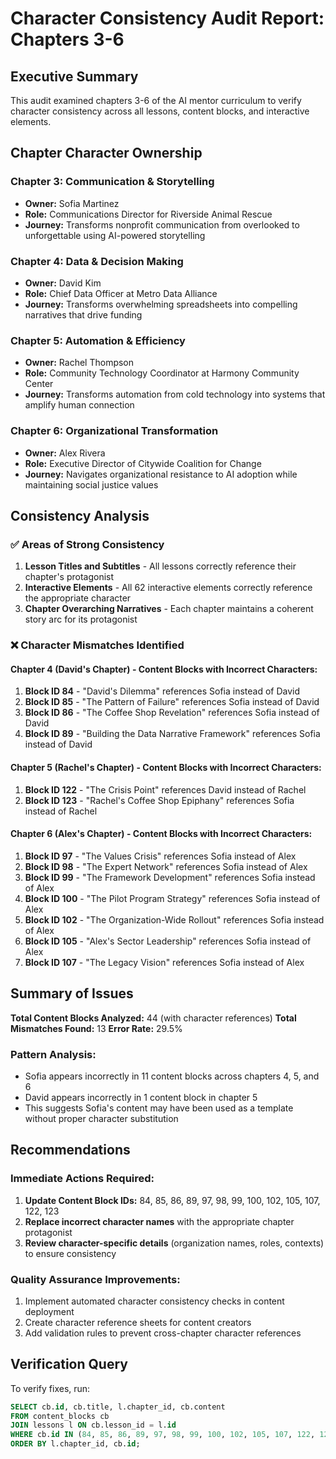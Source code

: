 # Character Consistency Audit Report: Chapters 3-6

## Executive Summary
This audit examined chapters 3-6 of the AI mentor curriculum to verify character consistency across all lessons, content blocks, and interactive elements.

## Chapter Character Ownership

### Chapter 3: Communication & Storytelling
- **Owner:** Sofia Martinez
- **Role:** Communications Director for Riverside Animal Rescue
- **Journey:** Transforms nonprofit communication from overlooked to unforgettable using AI-powered storytelling

### Chapter 4: Data & Decision Making  
- **Owner:** David Kim
- **Role:** Chief Data Officer at Metro Data Alliance
- **Journey:** Transforms overwhelming spreadsheets into compelling narratives that drive funding

### Chapter 5: Automation & Efficiency
- **Owner:** Rachel Thompson
- **Role:** Community Technology Coordinator at Harmony Community Center
- **Journey:** Transforms automation from cold technology into systems that amplify human connection

### Chapter 6: Organizational Transformation
- **Owner:** Alex Rivera
- **Role:** Executive Director of Citywide Coalition for Change
- **Journey:** Navigates organizational resistance to AI adoption while maintaining social justice values

## Consistency Analysis

### ✅ Areas of Strong Consistency

1. **Lesson Titles and Subtitles** - All lessons correctly reference their chapter's protagonist
2. **Interactive Elements** - All 62 interactive elements correctly reference the appropriate character
3. **Chapter Overarching Narratives** - Each chapter maintains a coherent story arc for its protagonist

### ❌ Character Mismatches Identified

#### Chapter 4 (David's Chapter) - Content Blocks with Incorrect Characters:
1. **Block ID 84** - "David's Dilemma" references Sofia instead of David
2. **Block ID 85** - "The Pattern of Failure" references Sofia instead of David  
3. **Block ID 86** - "The Coffee Shop Revelation" references Sofia instead of David
4. **Block ID 89** - "Building the Data Narrative Framework" references Sofia instead of David

#### Chapter 5 (Rachel's Chapter) - Content Blocks with Incorrect Characters:
1. **Block ID 122** - "The Crisis Point" references David instead of Rachel
2. **Block ID 123** - "Rachel's Coffee Shop Epiphany" references Sofia instead of Rachel

#### Chapter 6 (Alex's Chapter) - Content Blocks with Incorrect Characters:
1. **Block ID 97** - "The Values Crisis" references Sofia instead of Alex
2. **Block ID 98** - "The Expert Network" references Sofia instead of Alex
3. **Block ID 99** - "The Framework Development" references Sofia instead of Alex
4. **Block ID 100** - "The Pilot Program Strategy" references Sofia instead of Alex
5. **Block ID 102** - "The Organization-Wide Rollout" references Sofia instead of Alex
6. **Block ID 105** - "Alex's Sector Leadership" references Sofia instead of Alex
7. **Block ID 107** - "The Legacy Vision" references Sofia instead of Alex

## Summary of Issues

**Total Content Blocks Analyzed:** 44 (with character references)
**Total Mismatches Found:** 13
**Error Rate:** 29.5%

### Pattern Analysis:
- Sofia appears incorrectly in 11 content blocks across chapters 4, 5, and 6
- David appears incorrectly in 1 content block in chapter 5
- This suggests Sofia's content may have been used as a template without proper character substitution

## Recommendations

### Immediate Actions Required:
1. **Update Content Block IDs:** 84, 85, 86, 89, 97, 98, 99, 100, 102, 105, 107, 122, 123
2. **Replace incorrect character names** with the appropriate chapter protagonist
3. **Review character-specific details** (organization names, roles, contexts) to ensure consistency

### Quality Assurance Improvements:
1. Implement automated character consistency checks in content deployment
2. Create character reference sheets for content creators
3. Add validation rules to prevent cross-chapter character references

## Verification Query
To verify fixes, run:
```sql
SELECT cb.id, cb.title, l.chapter_id, cb.content
FROM content_blocks cb
JOIN lessons l ON cb.lesson_id = l.id  
WHERE cb.id IN (84, 85, 86, 89, 97, 98, 99, 100, 102, 105, 107, 122, 123)
ORDER BY l.chapter_id, cb.id;
```